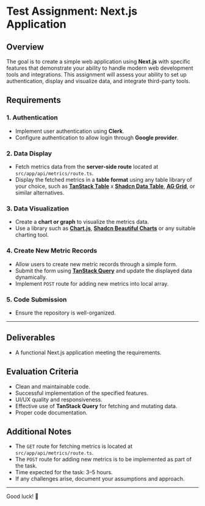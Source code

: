 # Test Assignment: Next.js Application

## Overview
The goal is to create a simple web application using **Next.js** with specific features that demonstrate your ability to handle modern web development tools and integrations. This assignment will assess your ability to set up authentication, display and visualize data, and integrate third-party tools.

## Requirements

### 1. **Authentication**
- Implement user authentication using **Clerk**.
- Configure authentication to allow login through **Google provider**.

### 2. **Data Display**
- Fetch metrics data from the **server-side route** located at `src/app/api/metrics/route.ts`.
- Display the fetched metrics in a **table format** using any table library of your choice, such as [**TanStack Table**](https://tanstack.com/table/latest) x [**Shadcn Data Table**](https://ui.shadcn.com/docs/components/data-table), [**AG Grid**](https://www.ag-grid.com/), or similar alternatives.

### 3. **Data Visualization**
- Create a **chart or graph** to visualize the metrics data.
- Use a library such as [**Chart.js**](https://www.chartjs.org/docs/latest), [**Shadcn Beautiful Charts**](https://ui.shadcn.com/charts) or any suitable charting tool.

### 4. **Create New Metric Records**
- Allow users to create new metric records through a simple form.
- Submit the form using [**TanStack Query**](https://tanstack.com/query/latest) and update the displayed data dynamically.
- Implement `POST` route for adding new metrics into local array.

### 5. **Code Submission**
- Ensure the repository is well-organized.

---

## Deliverables
- A functional Next.js application meeting the requirements.

## Evaluation Criteria
- Clean and maintainable code.
- Successful implementation of the specified features.
- UI/UX quality and responsiveness.
- Effective use of **TanStack Query** for fetching and mutating data.
- Proper code documentation.

## Additional Notes
- The `GET` route for fetching metrics is located at `src/app/api/metrics/route.ts`.
- The `POST` route for adding new metrics is to be implemented as part of the task.
- Time expected for the task: 3–5 hours.
- If any challenges arise, document your assumptions and approach.

---

Good luck! 🎉
